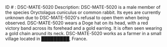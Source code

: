 ID # : DSC-MATE-5020
Description: DSC-MATE-5020 is a male member of the species Oryctolagus cuniculus or common rabbit. Its eyes are currently unknown due to DSC-MATE-5020's refusal to open them when being observed. DSC-MATE-5020 wears a Doge hat on its head, with a red victory band across its forehead and a gold earring. It is often seen wearing a gold chain around its neck. DSC-MATE-5020 works as a farmer in a small village located in █████████, France.